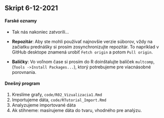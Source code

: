 ## Skript 6-12-2021

#### Farské oznamy

- Tak nás nakoniec zatvorili...

- **Repozitár**: Aby ste mohli používať najnovšie verzie súborov, vždy na začiatku prednášky si prosím zosynchronizujte repozitár. To napríklad v GitHub desktope znamená urobiť `Fetch origin` a potom `Pull origin`.

- **Balíčky**: Vo voľnom čase si prosím do R doinštalujte balíček `multcomp`, (`Tools ->Install Packages...`), ktorý potrebujeme pre viacnásobné porovnania.

#### Dnešný program

1. Kreslíme grafy, `code/R02_Vizualizacia1.Rmd`
2. Importujeme dáta, `code/RTutorial_Import.Rmd`
3. Analyzujeme importované dáta
4. Ak stihneme: masírujeme dáta do tvaru, vhodného pre analýzu.



